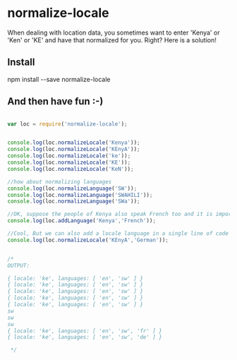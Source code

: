 # normalize-locale
When dealing with location data, you sometimes want to enter 'Kenya' or 'Ken' or 'KE' and have that normalized for you. Right? Here is a solution!

## Install
npm install --save normalize-locale

## And then have fun :-)

```javascript

var loc = require('normalize-locale');


console.log(loc.normalizeLocale('Kenya'));
console.log(loc.normalizeLocale('KEnyA'));
console.log(loc.normalizeLocale('ke'));
console.log(loc.normalizeLocale('KE'));
console.log(loc.normalizeLocale('KeN'));

//how about normalizing languages
console.log(loc.normalizeLanguage('SW'));
console.log(loc.normalizeLanguage('SWAHILI'));
console.log(loc.normalizeLanguage('SWa'));

//OK, suppose the people of Kenya also speak French too and it is important to capture this data?
console.log(loc.addLanguage('Kenya','French'));

//Cool, But we can also add a locale language in a single line of code
console.log(loc.normalizeLocale('KEnyA','German'));


/*
OUTPUT:

{ locale: 'ke', languages: [ 'en', 'sw' ] }
{ locale: 'ke', languages: [ 'en', 'sw' ] }
{ locale: 'ke', languages: [ 'en', 'sw' ] }
{ locale: 'ke', languages: [ 'en', 'sw' ] }
{ locale: 'ke', languages: [ 'en', 'sw' ] }
sw
sw
sw
{ locale: 'ke', languages: [ 'en', 'sw', 'fr' ] }
{ locale: 'ke', languages: [ 'en', 'sw', 'de' ] }

 */


```
